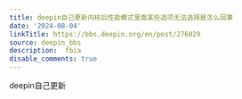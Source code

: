 ```yaml
---
title: deepin自己更新内核后性能模式里面某些选项无法选择是怎么回事
date: '2024-08-04'
linkTitle: https://bbs.deepin.org/en/post/276029
source: deepin_bbs
description:  fbia 
disable_comments: true
---
```

deepin自己更新
